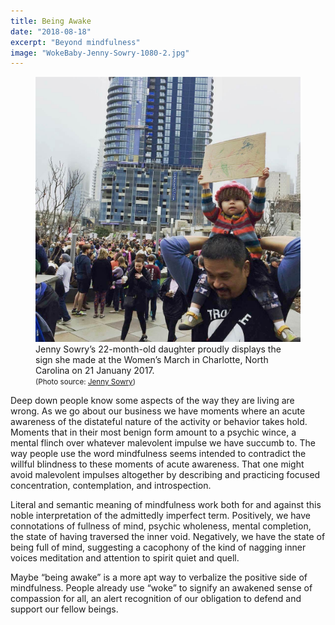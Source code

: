 ```yaml
---
title: Being Awake
date: "2018-08-18"
excerpt: "Beyond mindfulness"
image: "WokeBaby-Jenny-Sowry-1080-2.jpg"
---
```


<figure class="mw408">
<img src="WokeBaby-Jenny-Sowry-1080-2.jpg"
     alt="#WokeBaby" /><br />
<figcaption>
Jenny Sowry’s 22-month-old daughter proudly displays the sign she made at the Women’s&nbsp;March in Charlotte, North Carolina on 21&nbsp;Januany&nbsp;2017.<br />
<small>(Photo source: <a href="https://www.huffingtonpost.com/entry/toddler-protest-sign-womens-march-washington-charlotte_us_58861fcce4b096b4a2330682">Jenny&nbsp;Sowry</a>)</small>
</figcaption>
</figure>

Deep down people know some aspects of the way they are living are wrong.
As we go about our business we have moments where an acute awareness of the
distateful nature of the activity or behavior takes hold. Moments that in their
most benign form amount to a psychic wince, a mental flinch over whatever
malevolent impulse we have succumb to. The way people use the word mindfulness
seems intended to contradict the willful blindness to these moments of acute
awareness. That one might avoid malevolent impulses altogether by describing
and practicing focused concentration, contemplation, and&nbsp;introspection.

Literal and semantic meaning of mindfulness work both for and against this noble
interpretation of the admittedly imperfect term. Positively, we have
connotations of fullness of mind, psychic wholeness, mental completion, the
state of having traversed the inner void. Negatively, we have the state of being
full of mind, suggesting a cacophony of the kind of nagging inner voices
meditation and attention to spirit quiet and&nbsp;quell.

Maybe “being awake” is a more apt way to verbalize the positive side of
mindfulness. People already use “woke” to signify an awakened sense of
compassion for all, an alert recognition of our obligation to defend and support
our fellow&nbsp;beings.
